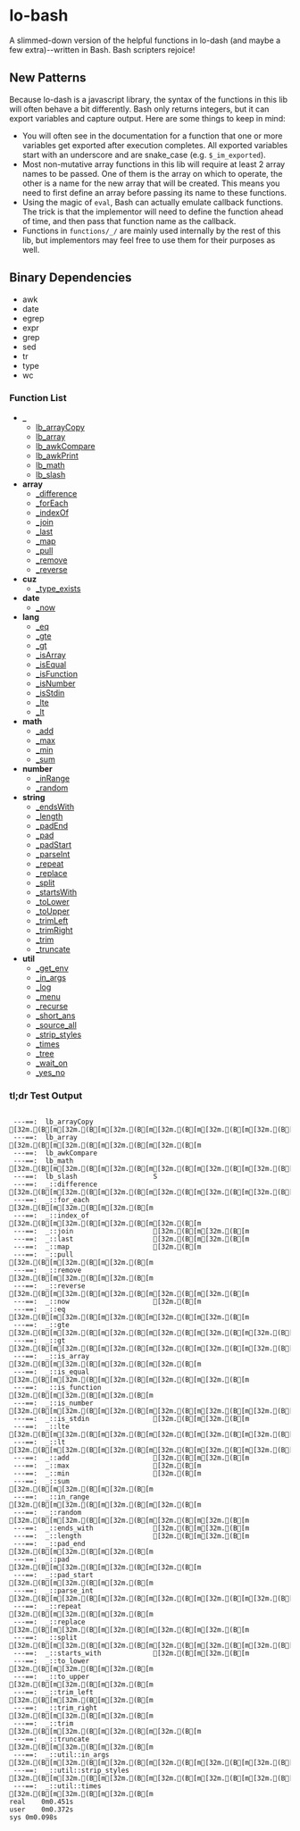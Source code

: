 # lo-bash
A slimmed-down version of the helpful functions in lo-dash (and maybe a few extra)--written in Bash. Bash scripters rejoice!


New Patterns
------------

Because lo-dash is a javascript library, the syntax of the functions in this lib will often behave a bit differently. Bash only returns integers, but it can export variables and capture output. Here are some things to keep in mind:

- You will often see in the documentation for a function that one or more variables get exported after execution completes. All exported variables start with an underscore and are snake_case (e.g. `$_im_exported`).
- Most non-mutative array functions in this lib will require at least 2 array names to be passed. One of them is the array on which to operate, the other is a name for the new array that will be created. This means you need to first define an array before passing its name to these functions.
- Using the magic of `eval`, Bash can actually emulate callback functions. The trick is that the implementor will need to define the function ahead of time, and then pass that function name as the callback.
- Functions in `functions/_/` are mainly used internally by the rest of this lib, but implementors may feel free to use them for their purposes as well.


Binary Dependencies
-------------------
- awk
- date
- egrep
- expr
- grep
- sed
- tr
- type
- wc


### Function List

- **_**
  - [lb_arrayCopy](https://github.com/Smolations/lo-bash/blob/master/functions/_/lb_arrayCopy.sh)
  - [lb_array](https://github.com/Smolations/lo-bash/blob/master/functions/_/lb_array.sh)
  - [lb_awkCompare](https://github.com/Smolations/lo-bash/blob/master/functions/_/lb_awkCompare.sh)
  - [lb_awkPrint](https://github.com/Smolations/lo-bash/blob/master/functions/_/lb_awkPrint.sh)
  - [lb_math](https://github.com/Smolations/lo-bash/blob/master/functions/_/lb_math.sh)
  - [lb_slash](https://github.com/Smolations/lo-bash/blob/master/functions/_/lb_slash.sh)
- **array**
  - [_difference](https://github.com/Smolations/lo-bash/blob/master/functions/array/difference.sh)
  - [_forEach](https://github.com/Smolations/lo-bash/blob/master/functions/array/forEach.sh)
  - [_indexOf](https://github.com/Smolations/lo-bash/blob/master/functions/array/indexOf.sh)
  - [_join](https://github.com/Smolations/lo-bash/blob/master/functions/array/join.sh)
  - [_last](https://github.com/Smolations/lo-bash/blob/master/functions/array/last.sh)
  - [_map](https://github.com/Smolations/lo-bash/blob/master/functions/array/map.sh)
  - [_pull](https://github.com/Smolations/lo-bash/blob/master/functions/array/pull.sh)
  - [_remove](https://github.com/Smolations/lo-bash/blob/master/functions/array/remove.sh)
  - [_reverse](https://github.com/Smolations/lo-bash/blob/master/functions/array/reverse.sh)
- **cuz**
  - [_type_exists](https://github.com/Smolations/lo-bash/blob/master/functions/cuz/type_exists.sh)
- **date**
  - [_now](https://github.com/Smolations/lo-bash/blob/master/functions/date/now.sh)
- **lang**
  - [_eq](https://github.com/Smolations/lo-bash/blob/master/functions/lang/eq.sh)
  - [_gte](https://github.com/Smolations/lo-bash/blob/master/functions/lang/gte.sh)
  - [_gt](https://github.com/Smolations/lo-bash/blob/master/functions/lang/gt.sh)
  - [_isArray](https://github.com/Smolations/lo-bash/blob/master/functions/lang/isArray.sh)
  - [_isEqual](https://github.com/Smolations/lo-bash/blob/master/functions/lang/isEqual.sh)
  - [_isFunction](https://github.com/Smolations/lo-bash/blob/master/functions/lang/isFunction.sh)
  - [_isNumber](https://github.com/Smolations/lo-bash/blob/master/functions/lang/isNumber.sh)
  - [_isStdin](https://github.com/Smolations/lo-bash/blob/master/functions/lang/isStdin.sh)
  - [_lte](https://github.com/Smolations/lo-bash/blob/master/functions/lang/lte.sh)
  - [_lt](https://github.com/Smolations/lo-bash/blob/master/functions/lang/lt.sh)
- **math**
  - [_add](https://github.com/Smolations/lo-bash/blob/master/functions/math/add.sh)
  - [_max](https://github.com/Smolations/lo-bash/blob/master/functions/math/max.sh)
  - [_min](https://github.com/Smolations/lo-bash/blob/master/functions/math/min.sh)
  - [_sum](https://github.com/Smolations/lo-bash/blob/master/functions/math/sum.sh)
- **number**
  - [_inRange](https://github.com/Smolations/lo-bash/blob/master/functions/number/inRange.sh)
  - [_random](https://github.com/Smolations/lo-bash/blob/master/functions/number/random.sh)
- **string**
  - [_endsWith](https://github.com/Smolations/lo-bash/blob/master/functions/string/endsWith.sh)
  - [_length](https://github.com/Smolations/lo-bash/blob/master/functions/string/length.sh)
  - [_padEnd](https://github.com/Smolations/lo-bash/blob/master/functions/string/padEnd.sh)
  - [_pad](https://github.com/Smolations/lo-bash/blob/master/functions/string/pad.sh)
  - [_padStart](https://github.com/Smolations/lo-bash/blob/master/functions/string/padStart.sh)
  - [_parseInt](https://github.com/Smolations/lo-bash/blob/master/functions/string/parseInt.sh)
  - [_repeat](https://github.com/Smolations/lo-bash/blob/master/functions/string/repeat.sh)
  - [_replace](https://github.com/Smolations/lo-bash/blob/master/functions/string/replace.sh)
  - [_split](https://github.com/Smolations/lo-bash/blob/master/functions/string/split.sh)
  - [_startsWith](https://github.com/Smolations/lo-bash/blob/master/functions/string/startsWith.sh)
  - [_toLower](https://github.com/Smolations/lo-bash/blob/master/functions/string/toLower.sh)
  - [_toUpper](https://github.com/Smolations/lo-bash/blob/master/functions/string/toUpper.sh)
  - [_trimLeft](https://github.com/Smolations/lo-bash/blob/master/functions/string/trimLeft.sh)
  - [_trimRight](https://github.com/Smolations/lo-bash/blob/master/functions/string/trimRight.sh)
  - [_trim](https://github.com/Smolations/lo-bash/blob/master/functions/string/trim.sh)
  - [_truncate](https://github.com/Smolations/lo-bash/blob/master/functions/string/truncate.sh)
- **util**
  - [_get_env](https://github.com/Smolations/lo-bash/blob/master/functions/util/get_env.sh)
  - [_in_args](https://github.com/Smolations/lo-bash/blob/master/functions/util/in_args.sh)
  - [_log](https://github.com/Smolations/lo-bash/blob/master/functions/util/log.sh)
  - [_menu](https://github.com/Smolations/lo-bash/blob/master/functions/util/menu.sh)
  - [_recurse](https://github.com/Smolations/lo-bash/blob/master/functions/util/recurse.sh)
  - [_short_ans](https://github.com/Smolations/lo-bash/blob/master/functions/util/short_ans.sh)
  - [_source_all](https://github.com/Smolations/lo-bash/blob/master/functions/util/source_all.sh)
  - [_strip_styles](https://github.com/Smolations/lo-bash/blob/master/functions/util/strip_styles.sh)
  - [_times](https://github.com/Smolations/lo-bash/blob/master/functions/util/times.sh)
  - [_tree](https://github.com/Smolations/lo-bash/blob/master/functions/util/tree.sh)
  - [_wait_on](https://github.com/Smolations/lo-bash/blob/master/functions/util/wait_on.sh)
  - [_yes_no](https://github.com/Smolations/lo-bash/blob/master/functions/util/yes_no.sh)


### tl;dr Test Output

```

 ---==:  lb_arrayCopy               [32m.(B[m[32m.(B[m[32m.(B[m[32m.(B[m[32m.(B[m[32m.(B[m
 ---==:  lb_array                   [32m.(B[m[32m.(B[m[32m.(B[m[32m.(B[m
 ---==:  lb_awkCompare              
 ---==:  lb_math                    [32m.(B[m[32m.(B[m[32m.(B[m[32m.(B[m[32m.(B[m[32m.(B[m
 ---==:  lb_slash                   S
 ---==:  _::difference              [32m.(B[m[32m.(B[m[32m.(B[m[32m.(B[m[32m.(B[m[32m.(B[m[32m.(B[m[32m.(B[m[32m.(B[m[32m.(B[m[32m.(B[m[32m.(B[m[32m.(B[m[32m.(B[m[32m.(B[m[32m.(B[m[32m.(B[m[32m.(B[m
 ---==:  _::for_each                [32m.(B[m[32m.(B[m[32m.(B[m
 ---==:  _::index_of                [32m.(B[m[32m.(B[m[32m.(B[m[32m.(B[m
 ---==:  _::join                    [32m.(B[m[32m.(B[m
 ---==:  _::last                    [32m.(B[m[32m.(B[m
 ---==:  _::map                     [32m.(B[m
 ---==:  _::pull                    [32m.(B[m[32m.(B[m[32m.(B[m
 ---==:  _::remove                  [32m.(B[m[32m.(B[m[32m.(B[m
 ---==:  _::reverse                 [32m.(B[m[32m.(B[m[32m.(B[m[32m.(B[m[32m.(B[m
 ---==:  _::now                     [32m.(B[m
 ---==:  _::eq                      [32m.(B[m[32m.(B[m[32m.(B[m[32m.(B[m[32m.(B[m
 ---==:  _::gte                     [32m.(B[m[32m.(B[m[32m.(B[m[32m.(B[m[32m.(B[m[32m.(B[m[32m.(B[m[32m.(B[m[32m.(B[m[32m.(B[m[32m.(B[m
 ---==:  _::gt                      [32m.(B[m[32m.(B[m[32m.(B[m[32m.(B[m[32m.(B[m[32m.(B[m[32m.(B[m[32m.(B[m
 ---==:  _::is_array                [32m.(B[m[32m.(B[m[32m.(B[m[32m.(B[m
 ---==:  _::is_equal                [32m.(B[m[32m.(B[m[32m.(B[m[32m.(B[m[32m.(B[m
 ---==:  _::is_function             [32m.(B[m[32m.(B[m[32m.(B[m
 ---==:  _::is_number               [32m.(B[m[32m.(B[m[32m.(B[m[32m.(B[m[32m.(B[m[32m.(B[m[32m.(B[m[32m.(B[m[32m.(B[m[32m.(B[m
 ---==:  _::is_stdin                [32m.(B[m[32m.(B[m
 ---==:  _::lte                     [32m.(B[m[32m.(B[m[32m.(B[m[32m.(B[m[32m.(B[m[32m.(B[m[32m.(B[m[32m.(B[m[32m.(B[m[32m.(B[m[32m.(B[m
 ---==:  _::lt                      [32m.(B[m[32m.(B[m[32m.(B[m[32m.(B[m[32m.(B[m[32m.(B[m[32m.(B[m[32m.(B[m
 ---==:  _::add                     [32m.(B[m[32m.(B[m
 ---==:  _::max                     [32m.(B[m
 ---==:  _::min                     [32m.(B[m
 ---==:  _::sum                     [32m.(B[m[32m.(B[m[32m.(B[m
 ---==:  _::in_range                [32m.(B[m[32m.(B[m[32m.(B[m[32m.(B[m
 ---==:  _::random                  [32m.(B[m[32m.(B[m[32m.(B[m[32m.(B[m[32m.(B[m
 ---==:  _::ends_with               [32m.(B[m[32m.(B[m
 ---==:  _::length                  [32m.(B[m[32m.(B[m
 ---==:  _::pad_end                 [32m.(B[m[32m.(B[m[32m.(B[m
 ---==:  _::pad                     [32m.(B[m[32m.(B[m[32m.(B[m[32m.(B[m
 ---==:  _::pad_start               [32m.(B[m[32m.(B[m[32m.(B[m
 ---==:  _::parse_int               [32m.(B[m[32m.(B[m[32m.(B[m[32m.(B[m[32m.(B[m[32m.(B[m
 ---==:  _::repeat                  [32m.(B[m[32m.(B[m[32m.(B[m
 ---==:  _::replace                 [32m.(B[m[32m.(B[m[32m.(B[m[32m.(B[m[32m.(B[m
 ---==:  _::split                   [32m.(B[m[32m.(B[m[32m.(B[m[32m.(B[m[32m.(B[m[32m.(B[m[32m.(B[m[32m.(B[m[32m.(B[m[32m.(B[m[32m.(B[m[32m.(B[m
 ---==:  _::starts_with             [32m.(B[m[32m.(B[m
 ---==:  _::to_lower                [32m.(B[m[32m.(B[m[32m.(B[m
 ---==:  _::to_upper                [32m.(B[m[32m.(B[m[32m.(B[m
 ---==:  _::trim_left               [32m.(B[m[32m.(B[m[32m.(B[m
 ---==:  _::trim_right              [32m.(B[m[32m.(B[m[32m.(B[m
 ---==:  _::trim                    [32m.(B[m[32m.(B[m[32m.(B[m[32m.(B[m
 ---==:  _::truncate                [32m.(B[m[32m.(B[m[32m.(B[m
 ---==:  _::util::in_args           [32m.(B[m[32m.(B[m[32m.(B[m[32m.(B[m[32m.(B[m[32m.(B[m[32m.(B[m[32m.(B[m[32m.(B[m[32m.(B[m[32m.(B[m[32m.(B[m[32m.(B[m[32m.(B[m[32m.(B[m[32m.(B[m[32m.(B[m[32m.(B[m
 ---==:  _::util::strip_styles      [32m.(B[m[32m.(B[m[32m.(B[m[32m.(B[m[32m.(B[m[32m.(B[m[32m.(B[m[32m.(B[m[32m.(B[m
 ---==:  _::util::times             [32m.(B[m[32m.(B[m[32m.(B[m
real	0m0.451s
user	0m0.372s
sys	0m0.098s

```
